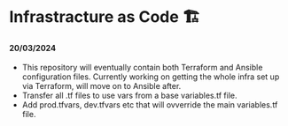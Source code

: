 # Infrastracture as Code 🏗️
 
#### 20/03/2024 

 - This repository will eventually contain both Terraform and Ansible configuration files. Currently working on getting the whole infra set up via Terraform, will move on to Ansible after.
 - Transfer all .tf files to use vars from a base variables.tf file.
 - Add prod.tfvars, dev.tfvars etc that will ovverride the main variables.tf file.